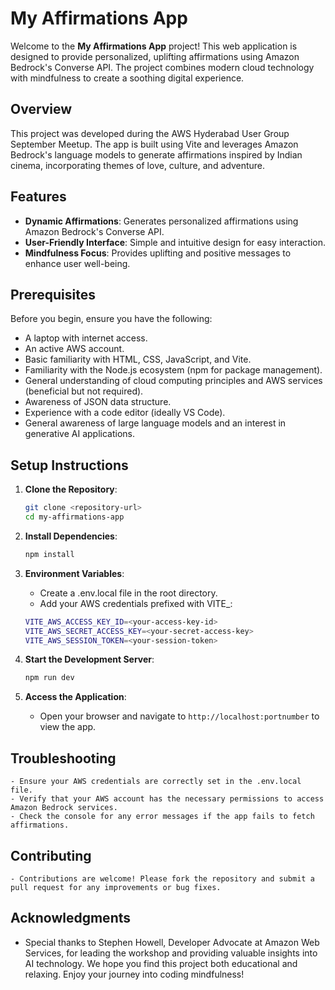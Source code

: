 # My Affirmations App

Welcome to the **My Affirmations App** project! This web application is designed to provide personalized, uplifting affirmations using Amazon Bedrock's Converse API. The project combines modern cloud technology with mindfulness to create a soothing digital experience.

## Overview

This project was developed during the AWS Hyderabad User Group September Meetup. The app is built using Vite and leverages Amazon Bedrock's language models to generate affirmations inspired by Indian cinema, incorporating themes of love, culture, and adventure.

## Features

- **Dynamic Affirmations**: Generates personalized affirmations using Amazon Bedrock's Converse API.
- **User-Friendly Interface**: Simple and intuitive design for easy interaction.
- **Mindfulness Focus**: Provides uplifting and positive messages to enhance user well-being.

## Prerequisites

Before you begin, ensure you have the following:

- A laptop with internet access.
- An active AWS account.
- Basic familiarity with HTML, CSS, JavaScript, and Vite.
- Familiarity with the Node.js ecosystem (npm for package management).
- General understanding of cloud computing principles and AWS services (beneficial but not required).
- Awareness of JSON data structure.
- Experience with a code editor (ideally VS Code).
- General awareness of large language models and an interest in generative AI applications.

## Setup Instructions

1. **Clone the Repository**:
   ```bash
   git clone <repository-url>
   cd my-affirmations-app
    ```

2. **Install Dependencies**:
    ```bash
    npm install
    ```

3. **Environment Variables**:
    - Create a .env.local file in the root directory.
    - Add your AWS credentials prefixed with VITE_:

    ```bash
    VITE_AWS_ACCESS_KEY_ID=<your-access-key-id>
    VITE_AWS_SECRET_ACCESS_KEY=<your-secret-access-key>
    VITE_AWS_SESSION_TOKEN=<your-session-token>
    ```

4. **Start the Development Server**:
    ```bash
    npm run dev
    ```

5. **Access the Application**:
    - Open your browser and navigate to `http://localhost:portnumber` to view the app.

## Troubleshooting
    - Ensure your AWS credentials are correctly set in the .env.local file.
    - Verify that your AWS account has the necessary permissions to access Amazon Bedrock services.
    - Check the console for any error messages if the app fails to fetch affirmations.

## Contributing
    - Contributions are welcome! Please fork the repository and submit a pull request for any improvements or bug fixes.

## Acknowledgments
- Special thanks to Stephen Howell, Developer Advocate at Amazon Web Services, for leading the workshop and providing valuable insights into AI technology. We hope you find this project both educational and relaxing. Enjoy your journey into coding mindfulness!